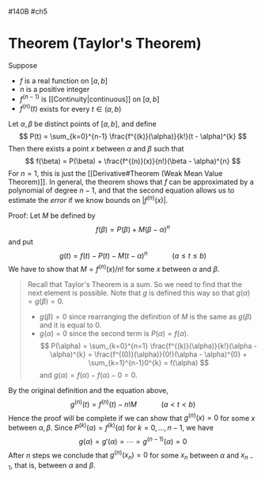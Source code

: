 #140B #ch5 
# Theorem (Taylor's Theorem)
Suppose 
- $f$ is a real function on $[a,b]$
- $n$ is a positive integer
- $f^{(n-1)}$ is [[Continuity|continuous]] on $[a,b]$
- $f^{(n)}(t)$ exists for every $t \in (a,b)$

Let $\alpha, \beta$ be distinct points of $[a,b]$, and define 
$$
P(t) = \sum_{k=0}^{n-1} \frac{f^{(k)}(\alpha)}{k!}(t - \alpha)^{k}
$$
Then there exists a point $x$ between $\alpha$ and $\beta$ such that 
$$
f(\beta) = P(\beta) + \frac{f^{(n)}(x)}{n!}(\beta - \alpha)^{n}
$$
For $n = 1$, this is just the [[Derivative#Theorem (Weak Mean Value Theorem)]]. In general, the theorem shows that $f$ can be approximated by a polynomial of degree $n - 1$, and that the second equation allows us to estimate the *error* if we know bounds on $|f^{(n)}(x)|$.

Proof:
Let $M$ be defined by
$$
f(\beta) = P(\beta) + M(\beta - \alpha)^{n}
$$
and put 
$$
g(t) = f(t) - P(t) - M(t - \alpha)^{n} \quad\quad\quad (a \leq t \leq b)
$$
We have to show that $M = f^{(n)}(x)/n!$ for some $x$ between $\alpha$ and $\beta$. 
> Recall that Taylor's Theorem is a sum. So we need to find that the next element is possible. Note that $g$ is defined this way so that $g(\alpha) = g(\beta) = 0$. 
> - $g(\beta) = 0$ since rearranging the definition of $M$ is the same as $g(\beta)$ and it is equal to $0$. 
> - $g(\alpha) = 0$ since the second term is $P(\alpha) = f(\alpha)$. 
>   $$
>   P(\alpha) 
>   = \sum_{k=0}^{n=1} \frac{f^{(k)}(\alpha)}{k!}(\alpha - \alpha)^{k} 
>   = \frac{f^{(0)}(\alpha)}{0!}(\alpha - \alpha)^{0} + \sum_{k=1}^{n-1}0^{k}
>   = f(\alpha)
>   $$
>   and $g(\alpha) = f(\alpha) - f(\alpha) - 0 = 0$. 

By the original definition and the equation above, 
$$
g^{(n)}(t) = f^{(n)}(t) - n!M \quad\quad\quad (a < t < b)
$$
Hence the proof will be complete if we can show that $g^{(n)}(x) = 0$ for some $x$ between $\alpha, \beta$. Since $P^{(k)}(\alpha) = f^{(k)}(\alpha)$ for $k = 0, \dots, n - 1$, we have 
$$
g(\alpha) = g'(\alpha) = \cdots = g^{(n - 1)}(\alpha) = 0
$$
After $n$ steps we conclude that $g^{(n)}(x_{n}) = 0$ for some $x_{n}$ between $\alpha$ and $x_{n-1}$, that is, between $\alpha$ and $\beta$. 